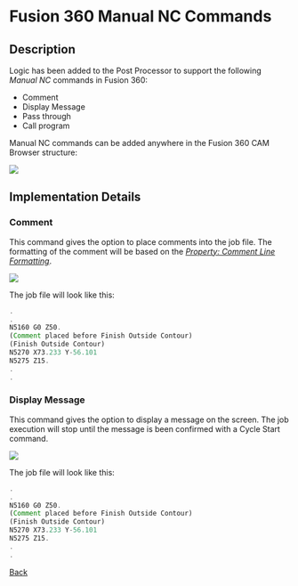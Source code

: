 # Fusion 360 Manual NC Commands

## Description
Logic has been added to the Post Processor to support the following *Manual NC* commands in Fusion 360:

* Comment
* Display Message
* Pass through
* Call program

Manual NC commands can be added anywhere in the Fusion 360 CAM Browser structure:

![](/images/pp044.PNG)

## Implementation Details

### Comment
This command gives the option to place comments into the job file. The formatting of the comment will be based on the [*Property: Comment Line Formatting*](commentFormatting.md).

![](/images/pp045.PNG)

The job file will look like this:

```javascript
.
.
N5160 G0 Z50.
(Comment placed before Finish Outside Contour)
(Finish Outside Contour)
N5270 X73.233 Y-56.101
N5275 Z15.
.
.
```

### Display Message
This command gives the option to display a message on the screen. The job execution will stop until the message is been confirmed with a Cycle Start command.

![](/images/pp046.PNG)

The job file will look like this:

```javascript
.
.
N5160 G0 Z50.
(Comment placed before Finish Outside Contour)
(Finish Outside Contour)
N5270 X73.233 Y-56.101
N5275 Z15.
.
.
```


[Back](index.md)